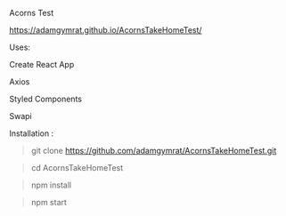 Acorns Test 

https://adamgymrat.github.io/AcornsTakeHomeTest/

Uses:

Create React App

Axios

Styled Components

Swapi

Installation : 

> git clone https://github.com/adamgymrat/AcornsTakeHomeTest.git

> cd AcornsTakeHomeTest

> npm install

> npm start
